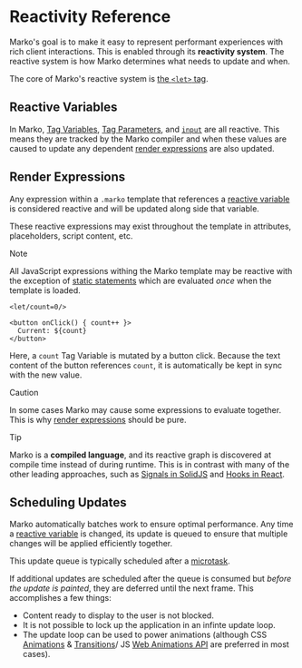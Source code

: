 # Reactivity Reference

Marko's goal is to make it easy to represent performant experiences with rich client interactions. This is enabled through its **reactivity system**. The reactive system is how Marko determines what needs to update and when.

The core of Marko's reactive system is [the `<let>` tag](./core-tag.md#let).

## Reactive Variables

In Marko, [Tag Variables](./language.md#tag-variables), [Tag Parameters](./language.md#tag-parameters), and [`input`](./language.md#input) are all reactive. This means they are tracked by the Marko compiler and when these values are caused to update any dependent [render expressions](#render-expressions) are also updated.

## Render Expressions

Any expression within a `.marko` template that references a [reactive variable](#reactive-variables) is considered reactive and will be updated along side that variable.

These reactive expressions may exist throughout the template in attributes, placeholders, script content, etc.

> [!NOTE]
> All JavaScript expressions withing the Marko template may be reactive with the exception of
> [static statements](./language.md#static) which are evaluated _once_ when the template is loaded.

```marko
<let/count=0/>

<button onClick() { count++ }>
  Current: ${count}
</button>
```

Here, a `count` Tag Variable is mutated by a button click. Because the text content of the button references `count`, it is automatically be kept in sync with the new value.

> [!CAUTION]
> In some cases Marko may cause some expressions to evaluate together. This is why [render expressions](#render-expressions) should be pure.

> [!TIP]
> Marko is a **compiled language**, and its reactive graph is discovered at compile time instead of during runtime. This is in contrast with many of the other leading approaches, such as [Signals in SolidJS](https://docs.solidjs.com/advanced-concepts/fine-grained-reactivity) and [Hooks in React](https://react.dev/reference/react/hooks).

## Scheduling Updates

Marko automatically batches work to ensure optimal performance. Any time a [reactive variable](#reactive-variables) is changed, its update is queued to ensure that multiple changes will be applied efficiently together.

This update queue is typically scheduled after a [microtask](https://developer.mozilla.org/en-US/docs/Web/API/HTML_DOM_API/Microtask_guide).

If additional updates are scheduled after the queue is consumed but _before the update is painted_, they are deferred until the next frame. This accomplishes a few things:

- Content ready to display to the user is not blocked.
- It is not possible to lock up the application in an infinte update loop.
- The update loop can be used to power animations (although CSS [Animations](https://developer.mozilla.org/en-US/docs/Web/CSS/animation) & [Transitions](https://developer.mozilla.org/en-US/docs/Web/CSS/transition)/ JS [Web Animations API](https://developer.mozilla.org/en-US/docs/Web/API/Web_Animations_API) are preferred in most cases).
